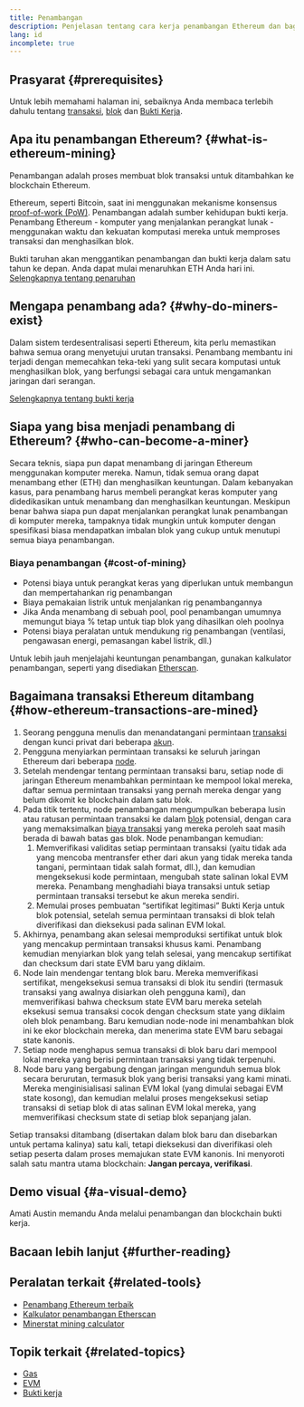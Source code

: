 ```yaml
---
title: Penambangan
description: Penjelasan tentang cara kerja penambangan Ethereum dan bagaimana hal itu membantu menjaga Ethereum tetap aman dan terdesentralisasi.
lang: id
incomplete: true
---
```


## Prasyarat {#prerequisites}

Untuk lebih memahami halaman ini, sebaiknya Anda membaca terlebih dahulu tentang [transaksi](/developers/docs/transactions/), [blok](/developers/docs/blocks/) dan [Bukti Kerja](/developers/docs/consensus-mechanisms/pow/).

## Apa itu penambangan Ethereum? {#what-is-ethereum-mining}

Penambangan adalah proses membuat blok transaksi untuk ditambahkan ke blockchain Ethereum.

Ethereum, seperti Bitcoin, saat ini menggunakan mekanisme konsensus [proof-of-work (PoW)](/developers/docs/consensus-mechanisms/pow/). Penambangan adalah sumber kehidupan bukti kerja. Penambang Ethereum - komputer yang menjalankan perangkat lunak - menggunakan waktu dan kekuatan komputasi mereka untuk memproses transaksi dan menghasilkan blok.

<InfoBanner emoji=":wave:">
   Bukti taruhan akan menggantikan penambangan dan bukti kerja dalam satu tahun ke depan. Anda dapat mulai menaruhkan ETH Anda hari ini. <a href="/staking/">Selengkapnya tentang penaruhan</a>    
</InfoBanner>

## Mengapa penambang ada? {#why-do-miners-exist}

Dalam sistem terdesentralisasi seperti Ethereum, kita perlu memastikan bahwa semua orang menyetujui urutan transaksi. Penambang membantu ini terjadi dengan memecahkan teka-teki yang sulit secara komputasi untuk menghasilkan blok, yang berfungsi sebagai cara untuk mengamankan jaringan dari serangan.

[Selengkapnya tentang bukti kerja](/developers/docs/consensus-mechanisms/pow/)

## Siapa yang bisa menjadi penambang di Ethereum? {#who-can-become-a-miner}

Secara teknis, siapa pun dapat menambang di jaringan Ethereum menggunakan komputer mereka. Namun, tidak semua orang dapat menambang ether (ETH) dan menghasilkan keuntungan. Dalam kebanyakan kasus, para penambang harus membeli perangkat keras komputer yang didedikasikan untuk menambang dan menghasilkan keuntungan. Meskipun benar bahwa siapa pun dapat menjalankan perangkat lunak penambangan di komputer mereka, tampaknya tidak mungkin untuk komputer dengan spesifikasi biasa mendapatkan imbalan blok yang cukup untuk menutupi semua biaya penambangan.

### Biaya penambangan {#cost-of-mining}

- Potensi biaya untuk perangkat keras yang diperlukan untuk membangun dan mempertahankan rig penambangan
- Biaya pemakaian listrik untuk menjalankan rig penambangannya
- Jika Anda menambang di sebuah pool, pool penambangan umumnya memungut biaya % tetap untuk tiap blok yang dihasilkan oleh poolnya
- Potensi biaya peralatan untuk mendukung rig penambangan (ventilasi, pengawasan energi, pemasangan kabel listrik, dll.)

Untuk lebih jauh menjelajahi keuntungan penambangan, gunakan kalkulator penambangan, seperti yang disediakan [Etherscan](https://etherscan.io/ether-mining-calculator).

## Bagaimana transaksi Ethereum ditambang {#how-ethereum-transactions-are-mined}

1. Seorang pengguna menulis dan menandatangani permintaan [transaksi](/developers/docs/transactions/) dengan kunci privat dari beberapa [akun](/developers/docs/accounts/).
2. Pengguna menyiarkan permintaan transaksi ke seluruh jaringan Ethereum dari beberapa [node](/developers/docs/nodes-and-clients/).
3. Setelah mendengar tentang permintaan transaksi baru, setiap node di jaringan Ethereum menambahkan permintaan ke mempool lokal mereka, daftar semua permintaan transaksi yang pernah mereka dengar yang belum dikomit ke blockchain dalam satu blok.
4. Pada titik tertentu, node penambangan mengumpulkan beberapa lusin atau ratusan permintaan transaksi ke dalam [blok](/developers/docs/blocks/) potensial, dengan cara yang memaksimalkan [biaya transaksi](/developers/docs/gas/) yang mereka peroleh saat masih berada di bawah batas gas blok. Node penambangan kemudian:
   1. Memverifikasi validitas setiap permintaan transaksi (yaitu tidak ada yang mencoba mentransfer ether dari akun yang tidak mereka tanda tangani, permintaan tidak salah format, dll.), dan kemudian mengeksekusi kode permintaan, mengubah state salinan lokal EVM mereka. Penambang menghadiahi biaya transaksi untuk setiap permintaan transaksi tersebut ke akun mereka sendiri.
   2. Memulai proses pembuatan “sertifikat legitimasi” Bukti Kerja untuk blok potensial, setelah semua permintaan transaksi di blok telah diverifikasi dan dieksekusi pada salinan EVM lokal.
5. Akhirnya, penambang akan selesai memproduksi sertifikat untuk blok yang mencakup permintaan transaksi khusus kami. Penambang kemudian menyiarkan blok yang telah selesai, yang mencakup sertifikat dan checksum dari state EVM baru yang diklaim.
6. Node lain mendengar tentang blok baru. Mereka memverifikasi sertifikat, mengeksekusi semua transaksi di blok itu sendiri (termasuk transaksi yang awalnya disiarkan oleh pengguna kami), dan memverifikasi bahwa checksum state EVM baru mereka setelah eksekusi semua transaksi cocok dengan checksum state yang diklaim oleh blok penambang. Baru kemudian node-node ini menambahkan blok ini ke ekor blockchain mereka, dan menerima state EVM baru sebagai state kanonis.
7. Setiap node menghapus semua transaksi di blok baru dari mempool lokal mereka yang berisi permintaan transaksi yang tidak terpenuhi.
8. Node baru yang bergabung dengan jaringan mengunduh semua blok secara berurutan, termasuk blok yang berisi transaksi yang kami minati. Mereka menginisialisasi salinan EVM lokal (yang dimulai sebagai EVM state kosong), dan kemudian melalui proses mengeksekusi setiap transaksi di setiap blok di atas salinan EVM lokal mereka, yang memverifikasi checksum state di setiap blok sepanjang jalan.

Setiap transaksi ditambang (disertakan dalam blok baru dan disebarkan untuk pertama kalinya) satu kali, tetapi dieksekusi dan diverifikasi oleh setiap peserta dalam proses memajukan state EVM kanonis. Ini menyoroti salah satu mantra utama blockchain: **Jangan percaya, verifikasi**.

## Demo visual {#a-visual-demo}

Amati Austin memandu Anda melalui penambangan dan blockchain bukti kerja.

<YouTube id="zcX7OJ-L8XQ" />

## Bacaan lebih lanjut {#further-reading}

## Peralatan terkait {#related-tools}

- [Penambang Ethereum terbaik](https://etherscan.io/stat/miner?range=7&blocktype=blocks)
- [Kalkulator penambangan Etherscan](https://etherscan.io/ether-mining-calculator)
- [Minerstat mining calculator](https://minerstat.com/coin/ETH)

## Topik terkait {#related-topics}

- [Gas](/developers/docs/gas/)
- [EVM](/developers/docs/evm/)
- [Bukti kerja](/developers/docs/consensus-mechanisms/pow/)
